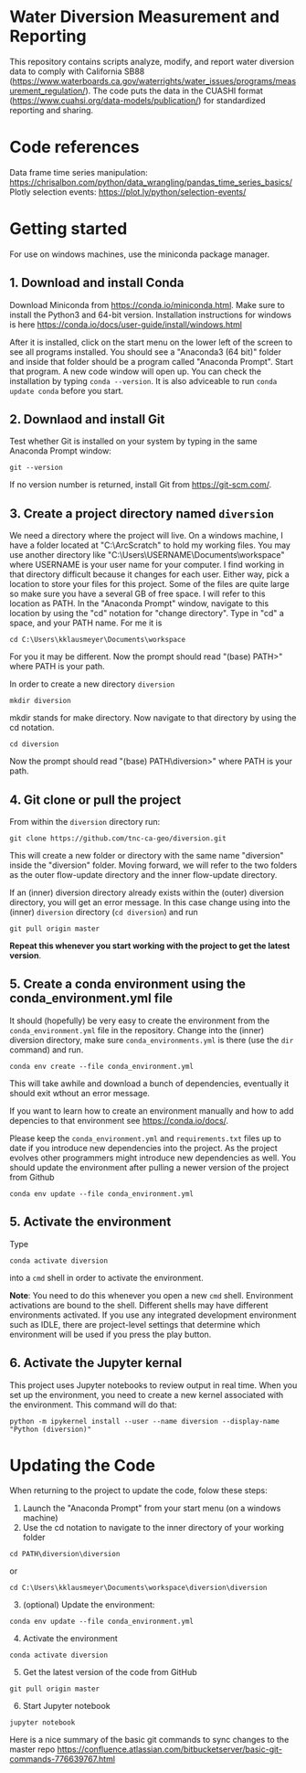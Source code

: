 # Water Diversion Measurement and Reporting
This repository contains scripts analyze, modify, and report water diversion data to comply with California SB88 (https://www.waterboards.ca.gov/waterrights/water_issues/programs/measurement_regulation/).  The code puts the data in the CUASHI format (https://www.cuahsi.org/data-models/publication/) for standardized reporting and sharing.

# Code references

Data frame time series manipulation: https://chrisalbon.com/python/data_wrangling/pandas_time_series_basics/
Plotly selection events: https://plot.ly/python/selection-events/

 
# Getting started

For use on windows machines, use the miniconda package manager.

## 1. Download and install Conda

Download Miniconda from https://conda.io/miniconda.html. Make sure to install the Python3 and 64-bit version. Installation instructions for windows is here https://conda.io/docs/user-guide/install/windows.html

After it is installed, click on the start menu on the lower left of the screen to see all programs installed.  You should see a "Anaconda3 (64 bit)" folder and inside that folder should be a program called "Anaconda Prompt".  Start that program.  A new code window will open up.  You can check the installation by typing ```conda --version```. It is also adviceable to run ```conda update conda``` before you start.

## 2. Downlaod and install Git 

Test whether Git is installed on your system by typing in the same Anaconda Prompt window:

```
git --version
```

If no version number is returned, install Git from https://git-scm.com/.

## 3. Create a project directory named ```diversion```

We need a directory where the project will live. On a windows machine, I have a folder located at "C:\ArcScratch" to hold my working files. You may use another directory like "C:\Users\USERNAME\Documents\workspace" where USERNAME is your user name for your computer.  I find working in that directory difficult because it changes for each user.  Either way, pick a location to store your files for this project.  Some of the files are quite large so make sure you have a several GB of free space.  I will refer to this location as PATH.  In the "Anaconda Prompt" window, navigate to this location by using the "cd" notation for "change directory".  Type in "cd" a space, and your PATH name.  For me it is 

```
cd C:\Users\kklausmeyer\Documents\workspace
```

For you it may be different.  Now the prompt should read "(base) PATH>" where PATH is your path.  

In order to create a new directory ```diversion```

```
mkdir diversion
```

mkdir stands for make directory.  Now navigate to that directory by using the cd notation.

```
cd diversion
```

Now the prompt should read "(base) PATH\diversion>" where PATH is your path.

## 4. Git clone or pull the project

From within the ```diversion``` directory run:

```
git clone https://github.com/tnc-ca-geo/diversion.git
```

This will create a new folder or directory with the same name "diversion" inside the "diversion" folder.  Moving forward, we will refer to the two folders as the outer flow-update directory and the inner flow-update directory.

If an (inner) diversion directory already exists within the (outer) diversion directory, you will get an error message. In this case change using into the (inner) ```diversion``` directory (```cd diversion```) and run

```
git pull origin master
```

**Repeat this whenever you start working with the project to get the latest version**.


## 5. Create a conda environment using the conda_environment.yml file

It should (hopefully) be very easy to create the environment from the ```conda_environment.yml``` file in the repository. Change into the (inner) diversion directory, make sure ```conda_environments.yml``` is there (use the ```dir``` command) and run.

```
conda env create --file conda_environment.yml
```

This will take awhile and download a bunch of dependencies, eventually it should exit wthout an error message.

If you want to learn how to create an environment manually and how to add depencies to that environment see https://conda.io/docs/.

Please keep the ```conda_environment.yml``` and ```requirements.txt``` files up to date if you introduce new dependencies into the project. As the project evolves other programmers might introduce new dependencies as well. You should update the environment after pulling a newer version of the project from Github

```
conda env update --file conda_environment.yml

```

## 5. Activate the environment

Type 

```
conda activate diversion
```

into a ```cmd``` shell in order to activate the environment.

**Note**: You need to do this whenever you open a new ```cmd``` shell. Environment activations are bound to the shell. Different shells may have different environments activated. If you use any integrated development environment such as IDLE, there are project-level settings that determine which environment will be used if you press the play button.

## 6. Activate the Jupyter kernal

This project uses Jupyter notebooks to review output in real time.  When you set up the environment, you need to create a new kernel associated with the environment.  This command will do that:

```
python -m ipykernel install --user --name diversion --display-name "Python (diversion)"
```

# Updating the Code

When returning to the project to update the code, folow these steps:
1. Launch the "Anaconda Prompt" from your start menu (on a windows machine)
2. Use the cd notation to navigate to the inner directory of your working folder
```
cd PATH\diversion\diversion
```
or
```
cd C:\Users\kklausmeyer\Documents\workspace\diversion\diversion
```
3. (optional) Update the environment:
```
conda env update --file conda_environment.yml
```
4. Activate the environment
```
conda activate diversion
```
5. Get the latest version of the code from GitHub
```
git pull origin master
```
6. Start Jupyter notebook
```
jupyter notebook
```



Here is a nice summary of the basic git commands to sync changes to the master repo
https://confluence.atlassian.com/bitbucketserver/basic-git-commands-776639767.html
